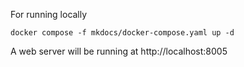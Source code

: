 For running locally

```
docker compose -f mkdocs/docker-compose.yaml up -d
```

A web server will be running at http://localhost:8005
